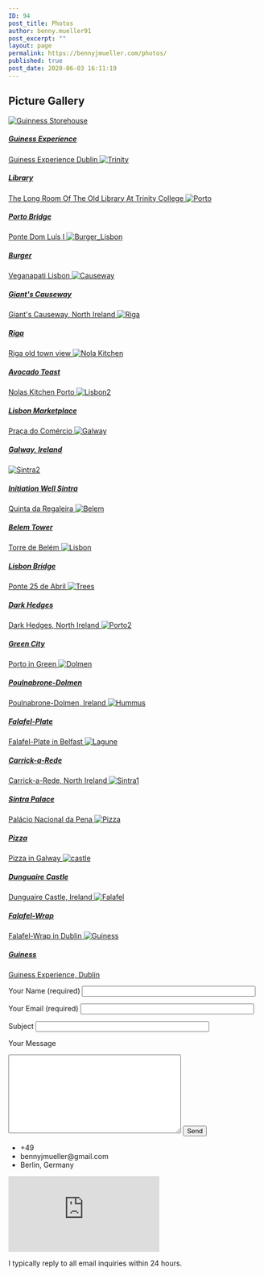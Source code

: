 ```yaml
---
ID: 94
post_title: Photos
author: benny.mueller91
post_excerpt: ""
layout: page
permalink: https://bennyjmueller.com/photos/
published: true
post_date: 2020-06-03 16:11:19
---
```

<h2>Picture Gallery</h2>
<a href="https://bennyjmueller.com/wp-content/uploads/2020/06/me_Guiness_shopped_compressed-scaled.jpg" data-elementor-open-lightbox="yes" data-elementor-lightbox-slideshow="4018527">
<img src="https://bennyjmueller.com/wp-content/uploads/2020/06/me_Guiness_shopped_compressed-scaled.jpg" data-width="2560" data-height="1302" alt="Guinness Storehouse">			</a>

<a href="https://bennyjmueller.com/wp-content/uploads/2020/06/me_Guiness_shopped_compressed-scaled.jpg" data-elementor-open-lightbox="yes" data-elementor-lightbox-slideshow="4018527">
<h5>Guiness Experience</h5>
</a><a href="https://bennyjmueller.com/wp-content/uploads/2020/06/me_Guiness_shopped_compressed-scaled.jpg" data-elementor-open-lightbox="yes" data-elementor-lightbox-slideshow="4018527">Guiness Experience Dublin
</a>
<a href="https://bennyjmueller.com/wp-content/uploads/2020/06/Trinity-scaled.jpg" data-elementor-open-lightbox="yes" data-elementor-lightbox-slideshow="4018527">
<img src="https://bennyjmueller.com/wp-content/uploads/2020/06/Trinity-scaled.jpg" data-width="2560" data-height="1280" alt="Trinity">			</a>

<a href="https://bennyjmueller.com/wp-content/uploads/2020/06/Trinity-scaled.jpg" data-elementor-open-lightbox="yes" data-elementor-lightbox-slideshow="4018527">
<h5>Library</h5>
</a><a href="https://bennyjmueller.com/wp-content/uploads/2020/06/Trinity-scaled.jpg" data-elementor-open-lightbox="yes" data-elementor-lightbox-slideshow="4018527">The Long Room Of The Old Library At Trinity College
</a>
<a href="https://bennyjmueller.com/wp-content/uploads/2020/06/Porto-scaled.jpg" data-elementor-open-lightbox="yes" data-elementor-lightbox-slideshow="4018527">
<img src="https://bennyjmueller.com/wp-content/uploads/2020/06/Porto-scaled.jpg" data-width="2560" data-height="1280" alt="Porto">			</a>

<a href="https://bennyjmueller.com/wp-content/uploads/2020/06/Porto-scaled.jpg" data-elementor-open-lightbox="yes" data-elementor-lightbox-slideshow="4018527">
<h5>Porto Bridge</h5>
</a><a href="https://bennyjmueller.com/wp-content/uploads/2020/06/Porto-scaled.jpg" data-elementor-open-lightbox="yes" data-elementor-lightbox-slideshow="4018527">Ponte Dom Luís I
</a>
<a href="https://bennyjmueller.com/wp-content/uploads/2020/06/Burger_Lisbon-scaled.jpg" data-elementor-open-lightbox="yes" data-elementor-lightbox-slideshow="4018527">
<img src="https://bennyjmueller.com/wp-content/uploads/2020/06/Burger_Lisbon-scaled.jpg" data-width="1607" data-height="2560" alt="Burger_Lisbon">			</a>

<a href="https://bennyjmueller.com/wp-content/uploads/2020/06/Burger_Lisbon-scaled.jpg" data-elementor-open-lightbox="yes" data-elementor-lightbox-slideshow="4018527">
<h5>Burger</h5>
</a><a href="https://bennyjmueller.com/wp-content/uploads/2020/06/Burger_Lisbon-scaled.jpg" data-elementor-open-lightbox="yes" data-elementor-lightbox-slideshow="4018527">Veganapati Lisbon
</a>
<a href="https://bennyjmueller.com/wp-content/uploads/2020/06/Causeway-1.jpg" data-elementor-open-lightbox="yes" data-elementor-lightbox-slideshow="4018527">
<img src="https://bennyjmueller.com/wp-content/uploads/2020/06/Causeway-1.jpg" data-width="0" data-height="0" alt="Causeway">			</a>

<a href="https://bennyjmueller.com/wp-content/uploads/2020/06/Causeway-1.jpg" data-elementor-open-lightbox="yes" data-elementor-lightbox-slideshow="4018527">
<h5>Giant's Causeway</h5>
</a><a href="https://bennyjmueller.com/wp-content/uploads/2020/06/Causeway-1.jpg" data-elementor-open-lightbox="yes" data-elementor-lightbox-slideshow="4018527">Giant's Causeway, North Ireland
</a>
<a href="https://bennyjmueller.com/wp-content/uploads/2020/06/Me_Riga_shopped_compressed.jpg" data-elementor-open-lightbox="yes" data-elementor-lightbox-slideshow="4018527">
<img src="https://bennyjmueller.com/wp-content/uploads/2020/06/Me_Riga_shopped_compressed.jpg" data-width="0" data-height="0" alt="Riga">			</a>

<a href="https://bennyjmueller.com/wp-content/uploads/2020/06/Me_Riga_shopped_compressed.jpg" data-elementor-open-lightbox="yes" data-elementor-lightbox-slideshow="4018527">
<h5>Riga</h5>
</a><a href="https://bennyjmueller.com/wp-content/uploads/2020/06/Me_Riga_shopped_compressed.jpg" data-elementor-open-lightbox="yes" data-elementor-lightbox-slideshow="4018527">Riga old town view
</a>
<a href="https://bennyjmueller.com/wp-content/uploads/2020/06/Nola-scaled.jpg" data-elementor-open-lightbox="yes" data-elementor-lightbox-slideshow="4018527">
<img src="https://bennyjmueller.com/wp-content/uploads/2020/06/Nola-scaled.jpg" data-width="2560" data-height="1280" alt="Nola Kitchen">			</a>

<a href="https://bennyjmueller.com/wp-content/uploads/2020/06/Nola-scaled.jpg" data-elementor-open-lightbox="yes" data-elementor-lightbox-slideshow="4018527">
<h5>Avocado Toast</h5>
</a><a href="https://bennyjmueller.com/wp-content/uploads/2020/06/Nola-scaled.jpg" data-elementor-open-lightbox="yes" data-elementor-lightbox-slideshow="4018527">Nolas Kitchen Porto
</a>
<a href="https://bennyjmueller.com/wp-content/uploads/2020/06/Lisbon2-scaled.jpg" data-elementor-open-lightbox="yes" data-elementor-lightbox-slideshow="4018527">
<img src="https://bennyjmueller.com/wp-content/uploads/2020/06/Lisbon2-scaled.jpg" data-width="2560" data-height="1280" alt="Lisbon2">			</a>

<a href="https://bennyjmueller.com/wp-content/uploads/2020/06/Lisbon2-scaled.jpg" data-elementor-open-lightbox="yes" data-elementor-lightbox-slideshow="4018527">
<h5>Lisbon Marketplace</h5>
</a><a href="https://bennyjmueller.com/wp-content/uploads/2020/06/Lisbon2-scaled.jpg" data-elementor-open-lightbox="yes" data-elementor-lightbox-slideshow="4018527">Praça do Comércio
</a>
<a href="https://bennyjmueller.com/wp-content/uploads/2020/06/Galway-scaled.jpg" data-elementor-open-lightbox="yes" data-elementor-lightbox-slideshow="4018527">
<img src="https://bennyjmueller.com/wp-content/uploads/2020/06/Galway-scaled.jpg" data-width="2560" data-height="1280" alt="Galway">			</a>

<a href="https://bennyjmueller.com/wp-content/uploads/2020/06/Galway-scaled.jpg" data-elementor-open-lightbox="yes" data-elementor-lightbox-slideshow="4018527">
<h5>Galway, Ireland</h5>
</a><a href="https://bennyjmueller.com/wp-content/uploads/2020/06/Galway-scaled.jpg" data-elementor-open-lightbox="yes" data-elementor-lightbox-slideshow="4018527">		</a>
<a href="https://bennyjmueller.com/wp-content/uploads/2020/06/Sintra2-scaled.jpg" data-elementor-open-lightbox="yes" data-elementor-lightbox-slideshow="4018527">
<img src="https://bennyjmueller.com/wp-content/uploads/2020/06/Sintra2-scaled.jpg" data-width="1280" data-height="2560" alt="Sintra2">			</a>

<a href="https://bennyjmueller.com/wp-content/uploads/2020/06/Sintra2-scaled.jpg" data-elementor-open-lightbox="yes" data-elementor-lightbox-slideshow="4018527">
<h5>Initiation Well Sintra</h5>
</a><a href="https://bennyjmueller.com/wp-content/uploads/2020/06/Sintra2-scaled.jpg" data-elementor-open-lightbox="yes" data-elementor-lightbox-slideshow="4018527">Quinta da Regaleira
</a>
<a href="https://bennyjmueller.com/wp-content/uploads/2020/06/Belem-scaled.jpg" data-elementor-open-lightbox="yes" data-elementor-lightbox-slideshow="4018527">
<img src="https://bennyjmueller.com/wp-content/uploads/2020/06/Belem-scaled.jpg" data-width="2560" data-height="1280" alt="Belem">			</a>

<a href="https://bennyjmueller.com/wp-content/uploads/2020/06/Belem-scaled.jpg" data-elementor-open-lightbox="yes" data-elementor-lightbox-slideshow="4018527">
<h5>Belem Tower</h5>
</a><a href="https://bennyjmueller.com/wp-content/uploads/2020/06/Belem-scaled.jpg" data-elementor-open-lightbox="yes" data-elementor-lightbox-slideshow="4018527">Torre de Belém
</a>
<a href="https://bennyjmueller.com/wp-content/uploads/2020/06/Lisbon-scaled.jpg" data-elementor-open-lightbox="yes" data-elementor-lightbox-slideshow="4018527">
<img src="https://bennyjmueller.com/wp-content/uploads/2020/06/Lisbon-scaled.jpg" data-width="2560" data-height="1280" alt="Lisbon">			</a>

<a href="https://bennyjmueller.com/wp-content/uploads/2020/06/Lisbon-scaled.jpg" data-elementor-open-lightbox="yes" data-elementor-lightbox-slideshow="4018527">
<h5>Lisbon Bridge</h5>
</a><a href="https://bennyjmueller.com/wp-content/uploads/2020/06/Lisbon-scaled.jpg" data-elementor-open-lightbox="yes" data-elementor-lightbox-slideshow="4018527">Ponte 25 de Abril
</a>
<a href="https://bennyjmueller.com/wp-content/uploads/2020/06/Trees-scaled.jpg" data-elementor-open-lightbox="yes" data-elementor-lightbox-slideshow="4018527">
<img src="https://bennyjmueller.com/wp-content/uploads/2020/06/Trees-scaled.jpg" data-width="2560" data-height="1280" alt="Trees">			</a>

<a href="https://bennyjmueller.com/wp-content/uploads/2020/06/Trees-scaled.jpg" data-elementor-open-lightbox="yes" data-elementor-lightbox-slideshow="4018527">
<h5>Dark Hedges</h5>
</a><a href="https://bennyjmueller.com/wp-content/uploads/2020/06/Trees-scaled.jpg" data-elementor-open-lightbox="yes" data-elementor-lightbox-slideshow="4018527">Dark Hedges, North Ireland
</a>
<a href="https://bennyjmueller.com/wp-content/uploads/2020/06/Porto2-scaled.jpg" data-elementor-open-lightbox="yes" data-elementor-lightbox-slideshow="4018527">
<img src="https://bennyjmueller.com/wp-content/uploads/2020/06/Porto2-scaled.jpg" data-width="2560" data-height="1280" alt="Porto2">			</a>

<a href="https://bennyjmueller.com/wp-content/uploads/2020/06/Porto2-scaled.jpg" data-elementor-open-lightbox="yes" data-elementor-lightbox-slideshow="4018527">
<h5>Green City</h5>
</a><a href="https://bennyjmueller.com/wp-content/uploads/2020/06/Porto2-scaled.jpg" data-elementor-open-lightbox="yes" data-elementor-lightbox-slideshow="4018527">Porto in Green
</a>
<a href="https://bennyjmueller.com/wp-content/uploads/2020/06/Dolmen-scaled.jpg" data-elementor-open-lightbox="yes" data-elementor-lightbox-slideshow="4018527">
<img src="https://bennyjmueller.com/wp-content/uploads/2020/06/Dolmen-scaled.jpg" data-width="1280" data-height="2560" alt="Dolmen">			</a>

<a href="https://bennyjmueller.com/wp-content/uploads/2020/06/Dolmen-scaled.jpg" data-elementor-open-lightbox="yes" data-elementor-lightbox-slideshow="4018527">
<h5>Poulnabrone-Dolmen</h5>
</a><a href="https://bennyjmueller.com/wp-content/uploads/2020/06/Dolmen-scaled.jpg" data-elementor-open-lightbox="yes" data-elementor-lightbox-slideshow="4018527">Poulnabrone-Dolmen, Ireland
</a>
<a href="https://bennyjmueller.com/wp-content/uploads/2020/06/Hummus.jpg" data-elementor-open-lightbox="yes" data-elementor-lightbox-slideshow="4018527">
<img src="https://bennyjmueller.com/wp-content/uploads/2020/06/Hummus.jpg" data-width="1822" data-height="1822" alt="Hummus">			</a>

<a href="https://bennyjmueller.com/wp-content/uploads/2020/06/Hummus.jpg" data-elementor-open-lightbox="yes" data-elementor-lightbox-slideshow="4018527">
<h5>Falafel-Plate</h5>
</a><a href="https://bennyjmueller.com/wp-content/uploads/2020/06/Hummus.jpg" data-elementor-open-lightbox="yes" data-elementor-lightbox-slideshow="4018527">Falafel-Plate in Belfast
</a>
<a href="https://bennyjmueller.com/wp-content/uploads/2020/06/Lagune.jpg" data-elementor-open-lightbox="yes" data-elementor-lightbox-slideshow="4018527">
<img src="https://bennyjmueller.com/wp-content/uploads/2020/06/Lagune.jpg" data-width="0" data-height="0" alt="Lagune">			</a>

<a href="https://bennyjmueller.com/wp-content/uploads/2020/06/Lagune.jpg" data-elementor-open-lightbox="yes" data-elementor-lightbox-slideshow="4018527">
<h5>Carrick-a-Rede</h5>
</a><a href="https://bennyjmueller.com/wp-content/uploads/2020/06/Lagune.jpg" data-elementor-open-lightbox="yes" data-elementor-lightbox-slideshow="4018527">Carrick-a-Rede, North Ireland
</a>
<a href="https://bennyjmueller.com/wp-content/uploads/2020/06/Sintra1.jpg" data-elementor-open-lightbox="yes" data-elementor-lightbox-slideshow="4018527">
<img src="https://bennyjmueller.com/wp-content/uploads/2020/06/Sintra1.jpg" data-width="0" data-height="0" alt="Sintra1">			</a>

<a href="https://bennyjmueller.com/wp-content/uploads/2020/06/Sintra1.jpg" data-elementor-open-lightbox="yes" data-elementor-lightbox-slideshow="4018527">
<h5>Sintra Palace</h5>
</a><a href="https://bennyjmueller.com/wp-content/uploads/2020/06/Sintra1.jpg" data-elementor-open-lightbox="yes" data-elementor-lightbox-slideshow="4018527">Palácio Nacional da Pena
</a>
<a href="https://bennyjmueller.com/wp-content/uploads/2020/06/Pizza.jpg" data-elementor-open-lightbox="yes" data-elementor-lightbox-slideshow="4018527">
<img src="https://bennyjmueller.com/wp-content/uploads/2020/06/Pizza.jpg" data-width="2436" data-height="1824" alt="Pizza">			</a>

<a href="https://bennyjmueller.com/wp-content/uploads/2020/06/Pizza.jpg" data-elementor-open-lightbox="yes" data-elementor-lightbox-slideshow="4018527">
<h5>Pizza</h5>
</a><a href="https://bennyjmueller.com/wp-content/uploads/2020/06/Pizza.jpg" data-elementor-open-lightbox="yes" data-elementor-lightbox-slideshow="4018527">Pizza in Galway
</a>
<a href="https://bennyjmueller.com/wp-content/uploads/2020/06/castle-scaled.jpg" data-elementor-open-lightbox="yes" data-elementor-lightbox-slideshow="4018527">
<img src="https://bennyjmueller.com/wp-content/uploads/2020/06/castle-scaled.jpg" data-width="2560" data-height="1280" alt="castle">			</a>

<a href="https://bennyjmueller.com/wp-content/uploads/2020/06/castle-scaled.jpg" data-elementor-open-lightbox="yes" data-elementor-lightbox-slideshow="4018527">
<h5>Dunguaire Castle</h5>
</a><a href="https://bennyjmueller.com/wp-content/uploads/2020/06/castle-scaled.jpg" data-elementor-open-lightbox="yes" data-elementor-lightbox-slideshow="4018527">Dunguaire Castle, Ireland
</a>
<a href="https://bennyjmueller.com/wp-content/uploads/2020/06/Falafel-scaled.jpg" data-elementor-open-lightbox="yes" data-elementor-lightbox-slideshow="4018527">
<img src="https://bennyjmueller.com/wp-content/uploads/2020/06/Falafel-scaled.jpg" data-width="2560" data-height="1801" alt="Falafel">			</a>

<a href="https://bennyjmueller.com/wp-content/uploads/2020/06/Falafel-scaled.jpg" data-elementor-open-lightbox="yes" data-elementor-lightbox-slideshow="4018527">
<h5>Falafel-Wrap</h5>
</a><a href="https://bennyjmueller.com/wp-content/uploads/2020/06/Falafel-scaled.jpg" data-elementor-open-lightbox="yes" data-elementor-lightbox-slideshow="4018527">Falafel-Wrap in Dublin
</a>
<a href="https://bennyjmueller.com/wp-content/uploads/2020/06/Guiness-scaled.jpg" data-elementor-open-lightbox="yes" data-elementor-lightbox-slideshow="4018527">
<img src="https://bennyjmueller.com/wp-content/uploads/2020/06/Guiness-scaled.jpg" data-width="2560" data-height="1280" alt="Guiness">			</a>

<a href="https://bennyjmueller.com/wp-content/uploads/2020/06/Guiness-scaled.jpg" data-elementor-open-lightbox="yes" data-elementor-lightbox-slideshow="4018527">
<h5>Guiness</h5>
</a><a href="https://bennyjmueller.com/wp-content/uploads/2020/06/Guiness-scaled.jpg" data-elementor-open-lightbox="yes" data-elementor-lightbox-slideshow="4018527">Guiness Experience, Dublin
</a>

<form action="/wp-admin/admin-ajax.php#wpcf7-f62-o1" method="post" novalidate="novalidate">
<input type="hidden" name="_wpcf7" value="62">
<input type="hidden" name="_wpcf7_version" value="5.1.9">
<input type="hidden" name="_wpcf7_locale" value="en_US">
<input type="hidden" name="_wpcf7_unit_tag" value="wpcf7-f62-o1">
<input type="hidden" name="_wpcf7_container_post" value="0">

<label> Your Name (required)
<input type="text" name="your-name" value="" size="40" aria-required="true" aria-invalid="false"> </label>

<label> Your Email (required)
<input type="email" name="your-email" value="" size="40" aria-required="true" aria-invalid="false"> </label>

<label> Subject
<input type="text" name="your-subject" value="" size="40" aria-invalid="false"> </label>

<label> Your Message
<textarea name="your-message" cols="40" rows="10" aria-invalid="false"></textarea> </label>

<input type="submit" value="Send">

</form>
<ul>
 	<li>
										+49</li>
 	<li>
										bennyjmueller@gmail.com</li>
 	<li>
										Berlin, Germany</li>
</ul>
<iframe frameborder="0" scrolling="no" marginheight="0" marginwidth="0" src="https://maps.google.com/maps?q=Berlin%2C%20Germany&amp;t=m&amp;z=10&amp;output=embed&amp;iwloc=near" aria-label="Berlin, Germany"></iframe>

I typically reply to all email inquiries within 24 hours.